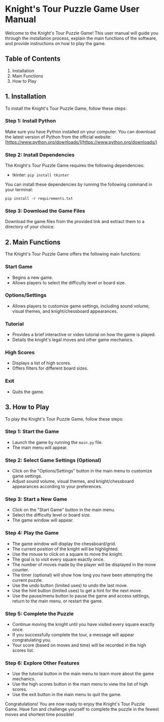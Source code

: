 # Knight's Tour Puzzle Game User Manual

Welcome to the Knight's Tour Puzzle Game! This user manual will guide you through the installation process, explain the main functions of the software, and provide instructions on how to play the game.

## Table of Contents
1. Installation
2. Main Functions
3. How to Play

## 1. Installation
To install the Knight's Tour Puzzle Game, follow these steps:

### Step 1: Install Python
Make sure you have Python installed on your computer. You can download the latest version of Python from the official website: [https://www.python.org/downloads/](https://www.python.org/downloads/)

### Step 2: Install Dependencies
The Knight's Tour Puzzle Game requires the following dependencies:
- tkinter: `pip install tkinter`

You can install these dependencies by running the following command in your terminal:
```
pip install -r requirements.txt
```

### Step 3: Download the Game Files
Download the game files from the provided link and extract them to a directory of your choice.

## 2. Main Functions
The Knight's Tour Puzzle Game offers the following main functions:

### Start Game
- Begins a new game.
- Allows players to select the difficulty level or board size.

### Options/Settings
- Allows players to customize game settings, including sound volume, visual themes, and knight/chessboard appearances.

### Tutorial
- Provides a brief interactive or video tutorial on how the game is played.
- Details the knight's legal moves and other game mechanics.

### High Scores
- Displays a list of high scores.
- Offers filters for different board sizes.

### Exit
- Quits the game.

## 3. How to Play
To play the Knight's Tour Puzzle Game, follow these steps:

### Step 1: Start the Game
- Launch the game by running the `main.py` file.
- The main menu will appear.

### Step 2: Select Game Settings (Optional)
- Click on the "Options/Settings" button in the main menu to customize game settings.
- Adjust sound volume, visual themes, and knight/chessboard appearances according to your preferences.

### Step 3: Start a New Game
- Click on the "Start Game" button in the main menu.
- Select the difficulty level or board size.
- The game window will appear.

### Step 4: Play the Game
- The game window will display the chessboard/grid.
- The current position of the knight will be highlighted.
- Use the mouse to click on a square to move the knight.
- The goal is to visit every square exactly once.
- The number of moves made by the player will be displayed in the move counter.
- The timer (optional) will show how long you have been attempting the current puzzle.
- Use the undo button (limited uses) to undo the last move.
- Use the hint button (limited uses) to get a hint for the next move.
- Use the pause/menu button to pause the game and access settings, return to the main menu, or restart the game.

### Step 5: Complete the Puzzle
- Continue moving the knight until you have visited every square exactly once.
- If you successfully complete the tour, a message will appear congratulating you.
- Your score (based on moves and time) will be recorded in the high scores list.

### Step 6: Explore Other Features
- Use the tutorial button in the main menu to learn more about the game mechanics.
- Use the high scores button in the main menu to view the list of high scores.
- Use the exit button in the main menu to quit the game.

Congratulations! You are now ready to enjoy the Knight's Tour Puzzle Game. Have fun and challenge yourself to complete the puzzle in the fewest moves and shortest time possible!